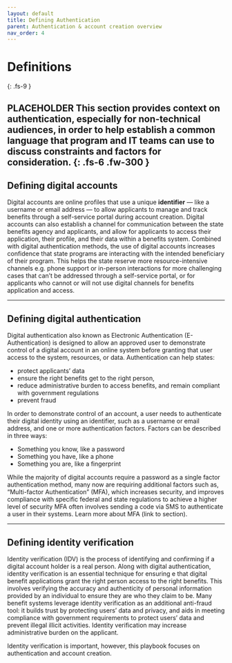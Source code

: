 ```yaml
---
layout: default
title: Defining Authentication
parent: Authentication & account creation overview
nav_order: 4
---
```


# Definitions
{: .fs-9 }

PLACEHOLDER
This section provides context on authentication, especially for non-technical audiences, in order to help establish a common language that program and IT teams can use to discuss constraints and factors for consideration.
{: .fs-6 .fw-300 }
---


## Defining digital accounts

Digital accounts are online profiles that use a unique **identifier** — like a username or email address — to allow applicants to manage and track benefits through a self-service portal during account creation. Digital accounts can also establish a channel for communication between the state benefits agency and applicants, and allow for applicants to access their application, their profile, and their data within a benefits system. Combined with digital authentication methods, the use of digital accounts increases confidence that state programs are interacting with the intended beneficiary of their program. This helps the state reserve more resource-intensive channels e.g. phone support or in-person interactions for more challenging cases that can’t be addressed through a self-service portal, or for applicants who cannot or will not use digital channels for benefits application and access. 

---
## Defining digital authentication

Digital authentication also known as Electronic Authentication (E-Authentication)  is designed to allow an approved user to demonstrate control of a digital account in an online system before granting that user access to the system, resources, or data. Authentication can help states: 

- protect applicants’ data
- ensure the right benefits get to the right person,
- reduce administrative burden to access benefits, and remain compliant with government regulations
- prevent fraud

In order to demonstrate control of an account, a user needs to authenticate their digital identity using an identifier, such as a username or email address, and one or more authentication factors. Factors can be described in three ways: 

- Something you know, like a password
- Something you have, like a phone
- Something you are, like a fingerprint

While the majority of digital accounts require a password as a single factor authentication method, many now are requiring additional factors such as, “Multi-factor Authentication” (MFA), which increases security, and improves compliance with specific federal and state regulations to achieve a higher level of security  MFA often involves sending a code via SMS to authenticate a user in their systems. Learn more about MFA (link to section).

---
## Defining identity verification
Identity verification (IDV) is the process of identifying and confirming if a digital account holder is a real person. Along with digital authentication, identity verification is an essential technique for ensuring e that digital benefit applications grant the right person access to the right benefits. This involves verifying the accuracy and authenticity of personal information provided by an individual to ensure they are who they claim to be. Many benefit systems leverage identity verification as an additional anti-fraud tool: it builds trust by protecting users’ data and privacy, and aids in meeting compliance with government requirements to protect users’ data and prevent illegal illicit activities. Identity verification may increase administrative burden on the applicant. 


Identity verification is important, however, this playbook focuses on authentication and account creation. 